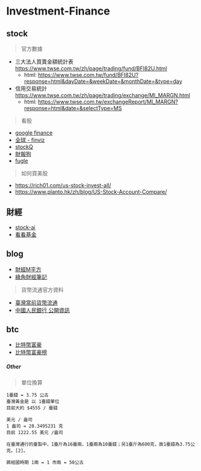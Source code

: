 # Investment-Finance

## stock

> 官方數據

- 三大法人買賣金額統計表 https://www.twse.com.tw/zh/page/trading/fund/BFI82U.html
  - html: https://www.twse.com.tw/fund/BFI82U?response=html&dayDate=&weekDate=&monthDate=&type=day
- 信用交易統計 https://www.twse.com.tw/zh/page/trading/exchange/MI_MARGN.html
  - html: https://www.twse.com.tw/exchangeReport/MI_MARGN?response=html&date=&selectType=MS

> 看股

- [google finance](https://www.google.com/finance)
- [全球 - finviz](https://finviz.com/)
- [stockQ](http://www.stockq.org/)
- [財報狗](https://statementdog.com/)
- [fugle](https://www.fugle.tw/)

> 如何買美股

- https://rich01.com/us-stock-invest-all/
- https://www.planto.hk/zh/blog/US-Stock-Account-Compare/

## 財經

- [stock-ai](https://stock-ai.com)
- [看看基金](https://tw.morningstar.com/ap/main/default.aspx)

## blog

- [財經M平方](https://www.macromicro.me/macro)
- [綠角財經筆記](http://greenhornfinancefootnote.blogspot.com/)

> 貨幣流通官方資料

- [臺灣當前貨幣流通](https://www.cbc.gov.tw/np.asp?ctNode=409&mp=1)
- [中國人民銀行 公開資訊](http://www.pbc.gov.cn/diaochatongjisi/116219/116319/3471721/3471760/index.html)

## btc

- [比特幣富豪](https://www.blockchain.com/btc/address/3D2oetdNuZUqQHPJmcMDDHYoqkyNVsFk9r)
- [比特幣富豪榜](https://bitinfocharts.com/zh/top-100-richest-bitcoin-addresses.html)

##### Other

> 單位換算

```text
1臺錢 = 3.75 公古
臺灣黃金是 以 1臺錢單位
目前大約 $4555 / 臺錢

美元 / 盎司
1 盎司 = 28.3495231 克
目前 1222.55 美元 /盎司

在臺灣通行的臺製中，1臺斤為16臺兩，1臺兩為10臺錢；另1臺斤為600克，故1臺錢為3.75公克。[2]。

蔣經國時期 1兩 = 1 市兩 = 50公古
```

